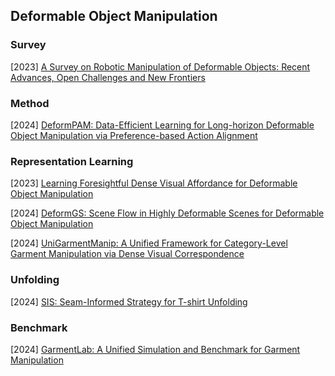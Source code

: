 ## Deformable Object Manipulation

### Survey

[2023] [A Survey on Robotic Manipulation of Deformable Objects: Recent Advances, Open Challenges and New Frontiers](https://arxiv.org/abs/2312.10419v1)



### Method

[2024] [DeformPAM: Data-Efficient Learning for Long-horizon Deformable Object Manipulation via Preference-based Action Alignment](https://arxiv.org/abs/2410.11584)



### Representation Learning

[2023] [Learning Foresightful Dense Visual Affordance for Deformable Object Manipulation](https://arxiv.org/abs/2303.11057)

[2024] [DeformGS: Scene Flow in Highly Deformable Scenes for Deformable Object Manipulation](https://deformgs.github.io/)

[2024] [UniGarmentManip: A Unified Framework for Category-Level Garment Manipulation via Dense Visual Correspondence](https://arxiv.org/abs/2405.06903)



### Unfolding

[2024] [SIS: Seam-Informed Strategy for T-shirt Unfolding](https://arxiv.org/abs/2409.06990)



### Benchmark

[2024] [GarmentLab: A Unified Simulation and Benchmark for Garment Manipulation](https://arxiv.org/abs/2411.01200)